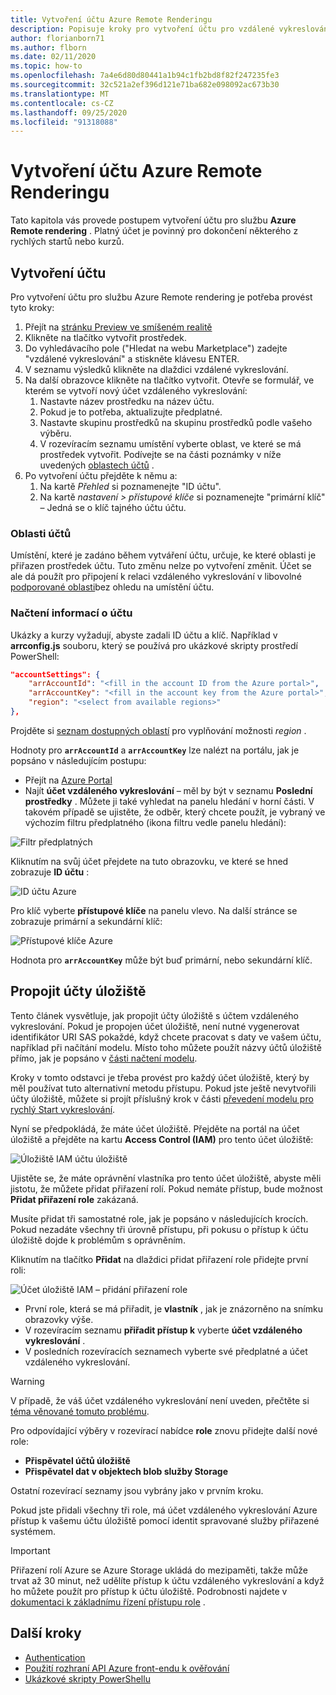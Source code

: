 ```yaml
---
title: Vytvoření účtu Azure Remote Renderingu
description: Popisuje kroky pro vytvoření účtu pro vzdálené vykreslování Azure.
author: florianborn71
ms.author: flborn
ms.date: 02/11/2020
ms.topic: how-to
ms.openlocfilehash: 7a4e6d80d80441a1b94c1fb2bd8f82f247235fe3
ms.sourcegitcommit: 32c521a2ef396d121e71ba682e098092ac673b30
ms.translationtype: MT
ms.contentlocale: cs-CZ
ms.lasthandoff: 09/25/2020
ms.locfileid: "91318088"
---
```

# <a name="create-an-azure-remote-rendering-account"></a>Vytvoření účtu Azure Remote Renderingu

Tato kapitola vás provede postupem vytvoření účtu pro službu **Azure Remote rendering** . Platný účet je povinný pro dokončení některého z rychlých startů nebo kurzů.

## <a name="create-an-account"></a>Vytvoření účtu

Pro vytvoření účtu pro službu Azure Remote rendering je potřeba provést tyto kroky:

1. Přejít na [stránku Preview ve smíšeném realitě](https://aka.ms/MixedRealityPrivatePreview)
1. Klikněte na tlačítko vytvořit prostředek.
1. Do vyhledávacího pole ("Hledat na webu Marketplace") zadejte "vzdálené vykreslování" a stiskněte klávesu ENTER.
1. V seznamu výsledků klikněte na dlaždici vzdálené vykreslování.
1. Na další obrazovce klikněte na tlačítko vytvořit. Otevře se formulář, ve kterém se vytvoří nový účet vzdáleného vykreslování:
    1. Nastavte název prostředku na název účtu.
    1. Pokud je to potřeba, aktualizujte předplatné.
    1. Nastavte skupinu prostředků na skupinu prostředků podle vašeho výběru.
    1. V rozevíracím seznamu umístění vyberte oblast, ve které se má prostředek vytvořit. Podívejte se na části poznámky v níže uvedených [oblastech účtů](create-an-account.md#account-regions) .
1. Po vytvoření účtu přejděte k němu a:
    1. Na kartě *Přehled* si poznamenejte "ID účtu".
    1. Na kartě *nastavení > přístupové klíče* si poznamenejte "primární klíč" – Jedná se o klíč tajného účtu účtu.

### <a name="account-regions"></a>Oblasti účtů
Umístění, které je zadáno během vytváření účtu, určuje, ke které oblasti je přiřazen prostředek účtu. Tuto změnu nelze po vytvoření změnit. Účet se ale dá použít pro připojení k relaci vzdáleného vykreslování v libovolné [podporované oblasti](./../reference/regions.md)bez ohledu na umístění účtu.

### <a name="retrieve-the-account-information"></a>Načtení informací o účtu

Ukázky a kurzy vyžadují, abyste zadali ID účtu a klíč. Například v **arrconfig.js** souboru, který se používá pro ukázkové skripty prostředí PowerShell:

```json
"accountSettings": {
    "arrAccountId": "<fill in the account ID from the Azure portal>",
    "arrAccountKey": "<fill in the account key from the Azure portal>",
    "region": "<select from available regions>"
},
```

Projděte si [seznam dostupných oblastí](../reference/regions.md) pro vyplňování možnosti *region* .

Hodnoty pro **`arrAccountId`** a **`arrAccountKey`** lze nalézt na portálu, jak je popsáno v následujícím postupu:

* Přejít na [Azure Portal](https://www.portal.azure.com)
* Najít **účet vzdáleného vykreslování** – měl by být v seznamu **Poslední prostředky** . Můžete ji také vyhledat na panelu hledání v horní části. V takovém případě se ujistěte, že odběr, který chcete použít, je vybraný ve výchozím filtru předplatného (ikona filtru vedle panelu hledání):

![Filtr předplatných](./media/azure-subscription-filter.png)

Kliknutím na svůj účet přejdete na tuto obrazovku, ve které se hned zobrazuje  **ID účtu** :

![ID účtu Azure](./media/azure-account-id.png)

Pro klíč vyberte **přístupové klíče** na panelu vlevo. Na další stránce se zobrazuje primární a sekundární klíč:

![Přístupové klíče Azure](./media/azure-account-primary-key.png)

Hodnota pro **`arrAccountKey`** může být buď primární, nebo sekundární klíč.

## <a name="link-storage-accounts"></a>Propojit účty úložiště

Tento článek vysvětluje, jak propojit účty úložiště s účtem vzdáleného vykreslování. Pokud je propojen účet úložiště, není nutné vygenerovat identifikátor URI SAS pokaždé, když chcete pracovat s daty ve vašem účtu, například při načítání modelu. Místo toho můžete použít názvy účtů úložiště přímo, jak je popsáno v [části načtení modelu](../concepts/models.md#loading-models).

Kroky v tomto odstavci je třeba provést pro každý účet úložiště, který by měl používat tuto alternativní metodu přístupu. Pokud jste ještě nevytvořili účty úložiště, můžete si projít příslušný krok v části [převedení modelu pro rychlý Start vykreslování](../quickstarts/convert-model.md#storage-account-creation).

Nyní se předpokládá, že máte účet úložiště. Přejděte na portál na účet úložiště a přejděte na kartu **Access Control (IAM)** pro tento účet úložiště:

![Úložiště IAM účtu úložiště](./media/azure-storage-account.png)

 Ujistěte se, že máte oprávnění vlastníka pro tento účet úložiště, abyste měli jistotu, že můžete přidat přiřazení rolí. Pokud nemáte přístup, bude možnost **Přidat přiřazení role** zakázaná.

 Musíte přidat tři samostatné role, jak je popsáno v následujících krocích. Pokud nezadáte všechny tři úrovně přístupu, při pokusu o přístup k účtu úložiště dojde k problémům s oprávněním.

 Kliknutím na tlačítko **Přidat** na dlaždici přidat přiřazení role přidejte první roli:

![Účet úložiště IAM – přidání přiřazení role](./media/azure-add-role-assignment.png)

* První role, která se má přiřadit, je **vlastník** , jak je znázorněno na snímku obrazovky výše.
* V rozevíracím seznamu **přiřadit přístup k** vyberte **účet vzdáleného vykreslování** .
* V posledních rozevíracích seznamech vyberte své předplatné a účet vzdáleného vykreslování.

> [!WARNING]
> V případě, že váš účet vzdáleného vykreslování není uveden, přečtěte si [téma věnované tomuto problému](../resources/troubleshoot.md#cant-link-storage-account-to-arr-account).

Pro odpovídající výběry v rozevírací nabídce **role** znovu přidejte další nové role:

* **Přispěvatel účtů úložiště**
* **Přispěvatel dat v objektech blob služby Storage**

Ostatní rozevírací seznamy jsou vybrány jako v prvním kroku.

Pokud jste přidali všechny tři role, má účet vzdáleného vykreslování Azure přístup k vašemu účtu úložiště pomocí identit spravované služby přiřazené systémem.
> [!IMPORTANT]
> Přiřazení rolí Azure se Azure Storage ukládá do mezipaměti, takže může trvat až 30 minut, než udělíte přístup k účtu vzdáleného vykreslování a když ho můžete použít pro přístup k účtu úložiště. Podrobnosti najdete v [dokumentaci k základnímu řízení přístupu role](https://docs.microsoft.com/azure/role-based-access-control/troubleshooting#role-assignment-changes-are-not-being-detected) .

## <a name="next-steps"></a>Další kroky

* [Authentication](authentication.md)
* [Použití rozhraní API Azure front-endu k ověřování](frontend-apis.md)
* [Ukázkové skripty PowerShellu](../samples/powershell-example-scripts.md)

